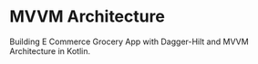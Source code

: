 # MVVM Architecture
Building E Commerce Grocery App with Dagger-Hilt and MVVM Architecture in Kotlin.
